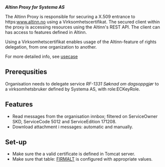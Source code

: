 ***Altinn Proxy for Systema AS***

The Altinn Proxy is responsible for securing a X.509 entrance to https:www.altinn.no using a Virksomhetscertifikat.
The secured client within the proxy is accessing resources using the Altinn's REST API.
The client can has access to features defined in Altinn.

Using a Virksomhetscertifikat enables usage of the Altinn-feature of rights delegation, from one organization to another.

For more detailed info, see [usecase](UC.md)


## Prerequsities
Organisation needs to delegate service *RF-1331 Søknad om dagsoppgjør* to a virksomhetsbruker defined by Systema AS, with role:ECKeyRole.

## Features
* Read messages from the organisation innbox; filtered on ServiceOwner SKD, ServiceCode 5012 and ServiceEdition 171208. 
* Download attachment i messages: automatic and manually.


## Set-up
* Make sure the a valid certificate is defined in Tomcat server.
* Make sure that table: [FIRMALT](https://github.com/SystemaAS/syjservicescommon/blob/master/src/main/no/systema/jservices/common/dao/FirmaltDao.java) is configured with appropriate values.



